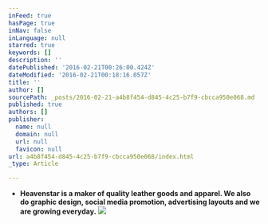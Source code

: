 ```yaml
---
inFeed: true
hasPage: true
inNav: false
inLanguage: null
starred: true
keywords: []
description: ''
datePublished: '2016-02-21T00:26:00.424Z'
dateModified: '2016-02-21T00:18:16.057Z'
title: ''
author: []
sourcePath: _posts/2016-02-21-a4b8f454-d845-4c25-b7f9-cbcca950e068.md
published: true
authors: []
publisher:
  name: null
  domain: null
  url: null
  favicon: null
url: a4b8f454-d845-4c25-b7f9-cbcca950e068/index.html
_type: Article

---
```

* **Heavenstar is a maker of quality leather goods and apparel. We also do graphic design, social media promotion, advertising layouts and we are growing everyday.**
![](https://the-grid-user-content.s3-us-west-2.amazonaws.com/86b611c3-4561-4866-bc62-399dfad86adb.gif)